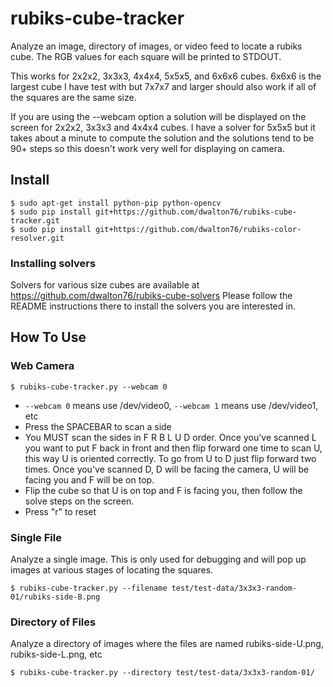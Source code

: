 # rubiks-cube-tracker
Analyze an image, directory of images, or video feed to locate a rubiks cube.
The RGB values for each square will be printed to STDOUT.

This works for 2x2x2, 3x3x3, 4x4x4, 5x5x5, and 6x6x6 cubes.  6x6x6 is the
largest cube I have test with but 7x7x7 and larger should also work if all
of the squares are the same size.

If you are using the --webcam option a solution will be displayed on the screen
for 2x2x2, 3x3x3 and 4x4x4 cubes.  I have a solver for 5x5x5 but it takes about
a minute to compute the solution and the solutions tend to be 90+ steps so this
doesn't work very well for displaying on camera.


## Install
```
$ sudo apt-get install python-pip python-opencv
$ sudo pip install git+https://github.com/dwalton76/rubiks-cube-tracker.git
$ sudo pip install git+https://github.com/dwalton76/rubiks-color-resolver.git
```

### Installing solvers
Solvers for various size cubes are available at https://github.com/dwalton76/rubiks-cube-solvers
Please follow the README instructions there to install the solvers you are interested in.


## How To Use

### Web Camera

```
$ rubiks-cube-tracker.py --webcam 0
```

- `--webcam 0` means use /dev/video0, `--webcam 1` means use /dev/video1, etc
- Press the SPACEBAR to scan a side
- You MUST scan the sides in F R B L U D order. Once you've scanned L you want to put F back in front and then flip forward one time to scan U, this way U is oriented correctly.  To go from U to D just flip forward two times. Once you've scanned D, D will be facing the camera, U will be facing you and F will be on top.
- Flip the cube so that U is on top and F is facing you, then follow the solve steps on the screen.
- Press "r" to reset

### Single File
Analyze a single image.  This is only used for debugging and will pop up
images at various stages of locating the squares.
```
$ rubiks-cube-tracker.py --filename test/test-data/3x3x3-random-01/rubiks-side-B.png
```

### Directory of Files
Analyze a directory of images where the files are named rubiks-side-U.png, rubiks-side-L.png, etc
```
$ rubiks-cube-tracker.py --directory test/test-data/3x3x3-random-01/
```
